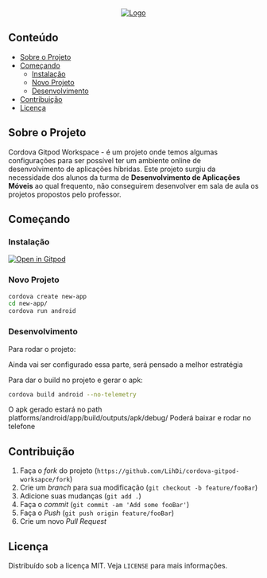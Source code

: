 <br />
<p align="center">
  <a href="https://www.gitpod.io/">
    <img src="https://upload.wikimedia.org/wikipedia/commons/thumb/3/3f/Gitpod-ddd.svg/512px-Gitpod-ddd.svg.png" alt="Logo">
  </a>
</p>

## Conteúdo

- [Sobre o Projeto](#sobre-o-projeto)
- [Começando](#come%C3%A7ando)
  - [Instalação](#instala%C3%A7%C3%A3o)
  - [Novo Projeto](#novo-projeto)
  - [Desenvolvimento](#desenvolvimento)
- [Contribuição](#contribui%C3%A7%C3%A3o)
- [Licença](#licen%C3%A7a)


## Sobre o Projeto

Cordova Gitpod Workspace - é um projeto onde temos algumas configurações para ser possível ter um ambiente online de desenvolvimento de aplicações híbridas.
Este projeto surgiu da necessidade dos alunos da turma de **Desenvolvimento de Aplicações Móveis** ao qual frequento, não conseguirem desenvolver em sala de aula os projetos propostos pelo professor.

## Começando

### Instalação

[![Open in Gitpod](https://gitpod.io/button/open-in-gitpod.svg)](https://gitpod.io#snapshot/d828ca64-10aa-4346-b8cb-998fd6fe480b)


### Novo Projeto

```sh
cordova create new-app
cd new-app/
cordova run android
```
### Desenvolvimento

Para rodar o projeto:

Ainda vai ser configurado essa parte, será pensado a melhor estratégia

Para dar o build no projeto e gerar o apk:

```sh
cordova build android --no-telemetry
```
O apk gerado estará no path platforms/android/app/build/outputs/apk/debug/
Poderá baixar e rodar no telefone


## Contribuição

1. Faça o _fork_ do projeto (`https://github.com/LihDi/cordova-gitpod-worksapce/fork`)
2. Crie um _branch_ para sua modificação (`git checkout -b feature/fooBar`)
3. Adicione suas mudanças (`git add .`)
4. Faça o _commit_ (`git commit -am 'Add some fooBar'`)
5. Faça o _Push_ (`git push origin feature/fooBar`)
6. Crie um novo _Pull Request_

## Licença

Distribuído sob a licença MIT. Veja `LICENSE` para mais informações.